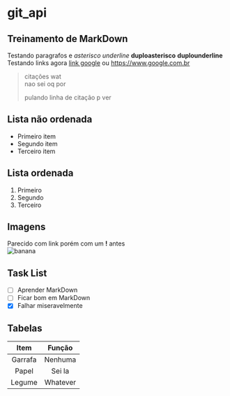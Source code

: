 # git_api

## Treinamento de MarkDown
Testando paragrafos e *asterisco* _underline_ **duploasterisco** __duplounderline__  
Testando links agora [link google](https://www.google.com.br "clique para ir pro google") ou <https://www.google.com.br>  
  
  >citações wat  
  > nao sei oq por
  >
>pulando linha de citação p ver

## Lista não ordenada  
* Primeiro item
* Segundo item
* Terceiro item  
  
## Lista ordenada
1. Primeiro
2. Segundo
3. Terceiro

## Imagens
Parecido com link porém com um **!** antes  
![banana](http://findicons.com/files/icons/343/fruits/128/banana.png "bananas men")
  
## Task List
- [ ] Aprender MarkDown
- [ ] Ficar bom em MarkDown
- [x] Falhar miseravelmente
  
## Tabelas
  
  Item    | Função
  :------:|:-------:
  Garrafa | Nenhuma
  Papel   | Sei la
  Legume  | Whatever
